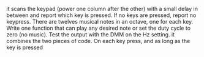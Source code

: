 it scans the keypad (power one column after the other) with a small delay in
between and report which key is pressed. If no keys are pressed, report no keypress.
There are twelves musical notes in an octave, one for each key. Write one function that can play
any desired note or set the duty cycle to zero (no music). Test the output with the DMM on the
Hz setting.
it combines the two pieces of code. On each key press, and as long as the key is pressed
